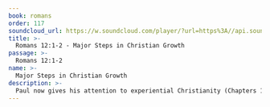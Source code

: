 ```yaml
---
book: romans
order: 117
soundcloud_url: https://w.soundcloud.com/player/?url=https%3A//api.soundcloud.com/tracks/
title: >-
  Romans 12:1-2 - Major Steps in Christian Growth
passage: >-
  Romans 12:1-2
name: >-
  Major Steps in Christian Growth
description: >-
  Paul now gives his attention to experiential Christianity (Chapters 12-16), i.e., how we live out the Christian life. He begins with a passionate appeal that the believer would take yet another step in his/her Christian growth by committing themselves 100% to the Lord Jesus. Following our initial experience of salvation, we need to go on to a deeper level of commitment to Christ. He tells us how to do this.
---
```



